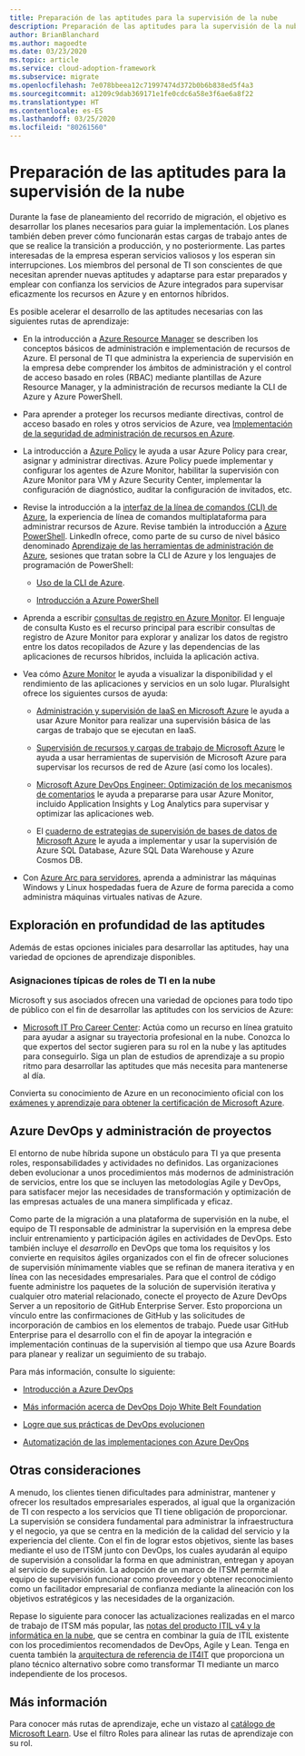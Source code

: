 ```yaml
---
title: Preparación de las aptitudes para la supervisión de la nube
description: Preparación de las aptitudes para la supervisión de la nube
author: BrianBlanchard
ms.author: magoedte
ms.date: 03/23/2020
ms.topic: article
ms.service: cloud-adoption-framework
ms.subservice: migrate
ms.openlocfilehash: 7e078bbeea12c71997474d372b0b6b838ed5f4a3
ms.sourcegitcommit: a1209c9dab369171e1fe0cdc6a58e3f6ae6a8f22
ms.translationtype: HT
ms.contentlocale: es-ES
ms.lasthandoff: 03/25/2020
ms.locfileid: "80261560"
---
```

# <a name="skills-readiness-for-cloud-monitoring"></a>Preparación de las aptitudes para la supervisión de la nube

Durante la fase de planeamiento del recorrido de migración, el objetivo es desarrollar los planes necesarios para guiar la implementación. Los planes también deben prever cómo funcionarán estas cargas de trabajo antes de que se realice la transición a producción, y no posteriormente. Las partes interesadas de la empresa esperan servicios valiosos y los esperan sin interrupciones. Los miembros del personal de TI son conscientes de que necesitan aprender nuevas aptitudes y adaptarse para estar preparados y emplear con confianza los servicios de Azure integrados para supervisar eficazmente los recursos en Azure y en entornos híbridos. 

Es posible acelerar el desarrollo de las aptitudes necesarias con las siguientes rutas de aprendizaje:

- En la introducción a [Azure Resource Manager](https://docs.microsoft.com/azure/azure-resource-manager/management/overview) se describen los conceptos básicos de administración e implementación de recursos de Azure. El personal de TI que administra la experiencia de supervisión en la empresa debe comprender los ámbitos de administración y el control de acceso basado en roles (RBAC) mediante plantillas de Azure Resource Manager, y la administración de recursos mediante la CLI de Azure y Azure PowerShell.

- Para aprender a proteger los recursos mediante directivas, control de acceso basado en roles y otros servicios de Azure, vea [Implementación de la seguridad de administración de recursos en Azure](https://docs.microsoft.com//learn/paths/implement-resource-mgmt-security/). 

- La introducción a [Azure Policy](https://docs.microsoft.com/azure/governance/policy/overview) le ayuda a usar Azure Policy para crear, asignar y administrar directivas. Azure Policy puede implementar y configurar los agentes de Azure Monitor, habilitar la supervisión con Azure Monitor para VM y Azure Security Center, implementar la configuración de diagnóstico, auditar la configuración de invitados, etc.

- Revise la introducción a la [interfaz de la línea de comandos (CLI) de Azure](https://docs.microsoft.com/cli/azure/get-started-with-azure-cli?view=azure-cli-latest), la experiencia de línea de comandos multiplataforma para administrar recursos de Azure. Revise también la introducción a [Azure PowerShell](https://docs.microsoft.com/powershell/azure/?view=azps-3.6.1). LinkedIn ofrece, como parte de su curso de nivel básico denominado [Aprendizaje de las herramientas de administración de Azure](https://www.linkedin.com/learning/learning-azure-management-tools), sesiones que tratan sobre la CLI de Azure y los lenguajes de programación de PowerShell:

   - [Uso de la CLI de Azure](https://www.linkedin.com/learning/learning-azure-management-tools/use-the-azure-cli).
   
   - [Introducción a Azure PowerShell](https://www.linkedin.com/learning/learning-azure-management-tools/understand-azure-powershell) 

- Aprenda a escribir [consultas de registro en Azure Monitor](https://docs.microsoft.com/azure/azure-monitor/log-query/get-started-queries).  El lenguaje de consulta Kusto es el recurso principal para escribir consultas de registro de Azure Monitor para explorar y analizar los datos de registro entre los datos recopilados de Azure y las dependencias de las aplicaciones de recursos híbridos, incluida la aplicación activa.

- Vea cómo [Azure Monitor](https://docs.microsoft.com/azure/azure-monitor/overview) le ayuda a visualizar la disponibilidad y el rendimiento de las aplicaciones y servicios en un solo lugar. Pluralsight ofrece los siguientes cursos de ayuda:

   - [Administración y supervisión de IaaS en Microsoft Azure](https://www.pluralsight.com/courses/azure-iaas-monitoring-management-getting-started) le ayuda a usar Azure Monitor para realizar una supervisión básica de las cargas de trabajo que se ejecutan en IaaS.

   - [Supervisión de recursos y cargas de trabajo de Microsoft Azure](https://www.pluralsight.com/courses/microsoft-azure-resources-workloads-monitoring) le ayuda a usar herramientas de supervisión de Microsoft Azure para supervisar los recursos de red de Azure (así como los locales).

   - [Microsoft Azure DevOps Engineer: Optimización de los mecanismos de comentarios](https://www.pluralsight.com/courses/microsoft-azure-optimize-feedback-mechanisms) le ayuda a prepararse para usar Azure Monitor, incluido Application Insights y Log Analytics para supervisar y optimizar las aplicaciones web.

   - El [cuaderno de estrategias de supervisión de bases de datos de Microsoft Azure](https://www.pluralsight.com/courses/microsoft-azure-database-playbook-monitoring) le ayuda a implementar y usar la supervisión de Azure SQL Database, Azure SQL Data Warehouse y Azure Cosmos DB.

- Con [Azure Arc para servidores](https://docs.microsoft.com/azure/azure-arc/servers/overview), aprenda a administrar las máquinas Windows y Linux hospedadas fuera de Azure de forma parecida a como administra máquinas virtuales nativas de Azure.

## <a name="deeper-skills-exploration"></a>Exploración en profundidad de las aptitudes

Además de estas opciones iniciales para desarrollar las aptitudes, hay una variedad de opciones de aprendizaje disponibles.

### <a name="typical-mappings-of-cloud-it-roles"></a>Asignaciones típicas de roles de TI en la nube

Microsoft y sus asociados ofrecen una variedad de opciones para todo tipo de público con el fin de desarrollar las aptitudes con los servicios de Azure:

- [Microsoft IT Pro Career Center](https://www.microsoft.com/itpro): Actúa como un recurso en línea gratuito para ayudar a asignar su trayectoria profesional en la nube. Conozca lo que expertos del sector sugieren para su rol en la nube y las aptitudes para conseguirlo. Siga un plan de estudios de aprendizaje a su propio ritmo para desarrollar las aptitudes que más necesita para mantenerse al día.

Convierta su conocimiento de Azure en un reconocimiento oficial con los [exámenes y aprendizaje para obtener la certificación de Microsoft Azure]( https://www.microsoft.com/learning/azure-certification.aspx).

## <a name="azure-devops-and-project-management"></a>Azure DevOps y administración de proyectos

El entorno de nube híbrida supone un obstáculo para TI ya que presenta roles, responsabilidades y actividades no definidos. Las organizaciones deben evolucionar a unos procedimientos más modernos de administración de servicios, entre los que se incluyen las metodologías Agile y DevOps, para satisfacer mejor las necesidades de transformación y optimización de las empresas actuales de una manera simplificada y eficaz. 

Como parte de la migración a una plataforma de supervisión en la nube, el equipo de TI responsable de administrar la supervisión en la empresa debe incluir entrenamiento y participación ágiles en actividades de DevOps. Esto también incluye el *desarrollo* en DevOps que toma los requisitos y los convierte en requisitos ágiles organizados con el fin de ofrecer soluciones de supervisión mínimamente viables que se refinan de manera iterativa y en línea con las necesidades empresariales. Para que el control de código fuente administre los paquetes de la solución de supervisión iterativa y cualquier otro material relacionado, conecte el proyecto de Azure DevOps Server a un repositorio de GitHub Enterprise Server. Esto proporciona un vínculo entre las confirmaciones de GitHub y las solicitudes de incorporación de cambios en los elementos de trabajo. Puede usar GitHub Enterprise para el desarrollo con el fin de apoyar la integración e implementación continuas de la supervisión al tiempo que usa Azure Boards para planear y realizar un seguimiento de su trabajo.

Para más información, consulte lo siguiente:

- [Introducción a Azure DevOps](https://docs.microsoft.com/learn/modules/get-started-with-devops/) 

- [Más información acerca de DevOps Dojo White Belt Foundation](https://docs.microsoft.com/learn/paths/devops-dojo-white-belt-foundation/)

- [Logre que sus prácticas de DevOps evolucionen](https://docs.microsoft.com/learn/paths/evolve-your-devops-practices/)

- [Automatización de las implementaciones con Azure DevOps](https://docs.microsoft.com/learn/paths/automate-deployments-azure-devops/)

## <a name="other-considerations"></a>Otras consideraciones

A menudo, los clientes tienen dificultades para administrar, mantener y ofrecer los resultados empresariales esperados, al igual que la organización de TI con respecto a los servicios que TI tiene obligación de proporcionar. La supervisión se considera fundamental para administrar la infraestructura y el negocio, ya que se centra en la medición de la calidad del servicio y la experiencia del cliente.  Con el fin de lograr estos objetivos, siente las bases mediante el uso de ITSM junto con DevOps, los cuales ayudarán al equipo de supervisión a consolidar la forma en que administran, entregan y apoyan al servicio de supervisión. La adopción de un marco de ITSM permite al equipo de supervisión funcionar como proveedor y obtener reconocimiento como un facilitador empresarial de confianza mediante la alineación con los objetivos estratégicos y las necesidades de la organización.

Repase lo siguiente para conocer las actualizaciones realizadas en el marco de trabajo de ITSM más popular, las [notas del producto ITIL v4 y la informática en la nube](https://www.axelos.com/case-studies-and-white-papers/itil-4-and-the-cloud), que se centra en combinar la guía de ITIL existente con los procedimientos recomendados de DevOps, Agile y Lean. Tenga en cuenta también la [arquitectura de referencia de IT4IT](https://www.opengroup.org/it4it) que proporciona un plano técnico alternativo sobre como transformar TI mediante un marco independiente de los procesos.

## <a name="learn-more"></a>Más información

Para conocer más rutas de aprendizaje, eche un vistazo al [catálogo de Microsoft Learn](https://docs.microsoft.com/learn/browse). Use el filtro Roles para alinear las rutas de aprendizaje con su rol.